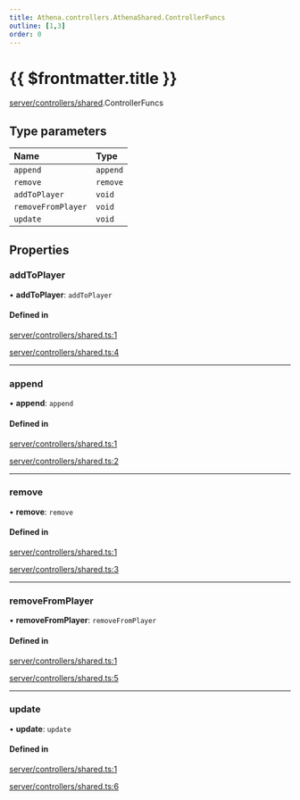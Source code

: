 ```yaml
---
title: Athena.controllers.AthenaShared.ControllerFuncs
outline: [1,3]
order: 0
---
```


# {{ $frontmatter.title }}


[server/controllers/shared](../modules/server_controllers_shared.md).ControllerFuncs

## Type parameters

| Name | Type |
| :------ | :------ |
| `append` | `append` |
| `remove` | `remove` |
| `addToPlayer` | `void` |
| `removeFromPlayer` | `void` |
| `update` | `void` |

## Properties

### addToPlayer

• **addToPlayer**: `addToPlayer`

#### Defined in

[server/controllers/shared.ts:1](https://github.com/Stuyk/altv-athena/blob/128b8a7/src/core/server/controllers/shared.ts#L1)

[server/controllers/shared.ts:4](https://github.com/Stuyk/altv-athena/blob/128b8a7/src/core/server/controllers/shared.ts#L4)

___

### append

• **append**: `append`

#### Defined in

[server/controllers/shared.ts:1](https://github.com/Stuyk/altv-athena/blob/128b8a7/src/core/server/controllers/shared.ts#L1)

[server/controllers/shared.ts:2](https://github.com/Stuyk/altv-athena/blob/128b8a7/src/core/server/controllers/shared.ts#L2)

___

### remove

• **remove**: `remove`

#### Defined in

[server/controllers/shared.ts:1](https://github.com/Stuyk/altv-athena/blob/128b8a7/src/core/server/controllers/shared.ts#L1)

[server/controllers/shared.ts:3](https://github.com/Stuyk/altv-athena/blob/128b8a7/src/core/server/controllers/shared.ts#L3)

___

### removeFromPlayer

• **removeFromPlayer**: `removeFromPlayer`

#### Defined in

[server/controllers/shared.ts:1](https://github.com/Stuyk/altv-athena/blob/128b8a7/src/core/server/controllers/shared.ts#L1)

[server/controllers/shared.ts:5](https://github.com/Stuyk/altv-athena/blob/128b8a7/src/core/server/controllers/shared.ts#L5)

___

### update

• **update**: `update`

#### Defined in

[server/controllers/shared.ts:1](https://github.com/Stuyk/altv-athena/blob/128b8a7/src/core/server/controllers/shared.ts#L1)

[server/controllers/shared.ts:6](https://github.com/Stuyk/altv-athena/blob/128b8a7/src/core/server/controllers/shared.ts#L6)
